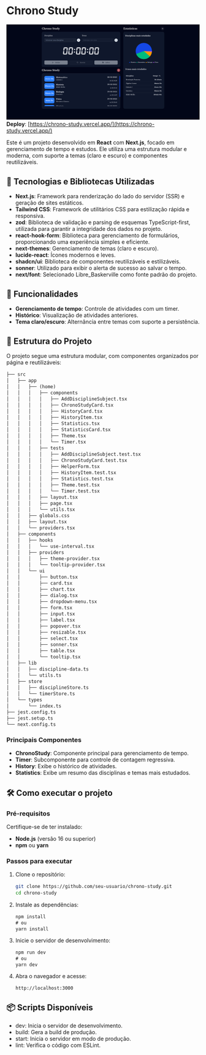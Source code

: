 # Chrono Study

[<img src="dashboard.png" alt="dashboard">](https://chrono-study.vercel.app/)
**Deploy**: [https://chrono-study.vercel.app/](https://chrono-study.vercel.app/)

Este é um projeto desenvolvido em **React** com **Next.js**, focado em gerenciamento de tempo e estudos. Ele utiliza uma estrutura modular e moderna, com suporte a temas (claro e escuro) e componentes reutilizáveis.

## 🚀 Tecnologias e Bibliotecas Utilizadas

- **Next.js**: Framework para renderização do lado do servidor (SSR) e geração de sites estáticos.
- **Tailwind CSS**: Framework de utilitários CSS para estilização rápida e responsiva.
- **zod**: Biblioteca de validação e parsing de esquemas TypeScript-first, utilizada para garantir a integridade dos dados no projeto.
- **react-hook-form**: Biblioteca para gerenciamento de formulários, proporcionando uma experiência simples e eficiente.
- **next-themes**: Gerenciamento de temas (claro e escuro).
- **lucide-react**: Ícones modernos e leves.
- **shadcn/ui**: Biblioteca de componentes reutilizáveis e estilizáveis.
- **sonner**: Utilizado para exibir o alerta de sucesso ao salvar o tempo.
- **next/font**: Selecionado Libre_Baskerville como fonte padrão do projeto.

## 🌟 Funcionalidades

- **Gerenciamento de tempo**: Controle de atividades com um timer.
- **Histórico**: Visualização de atividades anteriores.
- **Tema claro/escuro**: Alternância entre temas com suporte a persistência.

## 📂 Estrutura do Projeto

O projeto segue uma estrutura modular, com componentes organizados por página e reutilizáveis:

```plaintext
├── src
│   ├── app
│   │   ├── (home)
│   │   │   ├── components
│   │   │   │   ├── AddDisciplineSubject.tsx
│   │   │   │   ├── ChronoStudyCard.tsx
│   │   │   │   ├── HistoryCard.tsx
│   │   │   │   ├── HistoryItem.tsx
│   │   │   │   ├── Statistics.tsx
│   │   │   │   ├── StatisticsCard.tsx
│   │   │   │   ├── Theme.tsx
│   │   │   │   └── Timer.tsx
│   │   │   ├── tests
│   │   │   │   ├── AddDisciplineSubject.test.tsx
│   │   │   │   ├── ChronoStudyCard.test.tsx
│   │   │   │   ├── HelperForm.tsx
│   │   │   │   ├── HistoryItem.test.tsx
│   │   │   │   ├── Statistics.test.tsx
│   │   │   │   ├── Theme.test.tsx
│   │   │   │   └── Timer.test.tsx
│   │   │   ├── layout.tsx
│   │   │   ├── page.tsx
│   │   │   └── utils.tsx
│   │   ├── globals.css
│   │   ├── layout.tsx
│   │   └── providers.tsx
│   ├── components
│   │   ├── hooks
│   │   │   └── use-interval.tsx
│   │   ├── providers
│   │   │   ├── theme-provider.tsx
│   │   │   └── tooltip-provider.tsx
│   │   └── ui
│   │       ├── button.tsx
│   │       ├── card.tsx
│   │       ├── chart.tsx
│   │       ├── dialog.tsx
│   │       ├── dropdown-menu.tsx
│   │       ├── form.tsx
│   │       ├── input.tsx
│   │       ├── label.tsx
│   │       ├── popover.tsx
│   │       ├── resizable.tsx
│   │       ├── select.tsx
│   │       ├── sonner.tsx
│   │       ├── table.tsx
│   │       └── tooltip.tsx
│   ├── lib
│   │   ├── discipline-data.ts
│   │   └── utils.ts
│   ├── store
│   │   ├── disciplineStore.ts
│   │   └── timerStore.ts
│   └── types
│       └── index.ts
├── jest.config.ts
├── jest.setup.ts
└── next.config.ts
```

### Principais Componentes

- **ChronoStudy**: Componente principal para gerenciamento de tempo.
- **Timer**: Subcomponente para controle de contagem regressiva.
- **History**: Exibe o histórico de atividades.
- **Statistics**: Exibe um resumo das disciplinas e temas mais estudados.

## 🛠️ Como executar o projeto

### Pré-requisitos

Certifique-se de ter instalado:

- **Node.js** (versão 16 ou superior)
- **npm** ou **yarn**

### Passos para executar

1. Clone o repositório:
   ```bash
   git clone https://github.com/seu-usuario/chrono-study.git
   cd chrono-study
   ```
2. Instale as dependências:

   ```
   npm install
   # ou
   yarn install
   ```

3. Inicie o servidor de desenvolvimento:

   ```
   npm run dev
   # ou
   yarn dev
   ```

4. Abra o navegador e acesse:
   ```
   http://localhost:3000
   ```

## 📦 Scripts Disponíveis

- dev: Inicia o servidor de desenvolvimento.
- build: Gera a build de produção.
- start: Inicia o servidor em modo de produção.
- lint: Verifica o código com ESLint.
